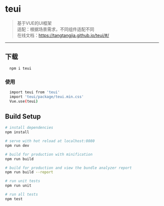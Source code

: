 # teui

> 基于VUE的UI框架  
> 适配：根据场景需求，不同组件适配不同   
> 在线文档：https://tangtangjia.github.io/teui/#/
----
## 下载
``` bash
  npm i teui
```
### 使用
``` bash
  import teui from 'teui'
  import 'teui/package/teui.min.css'
  Vue.use(teui)
```
## Build Setup

``` bash
# install dependencies
npm install

# serve with hot reload at localhost:8080
npm run dev

# build for production with minification
npm run build

# build for production and view the bundle analyzer report
npm run build --report

# run unit tests
npm run unit

# run all tests
npm test
```
